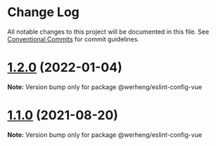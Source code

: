 # Change Log

All notable changes to this project will be documented in this file.
See [Conventional Commits](https://conventionalcommits.org) for commit guidelines.

# [1.2.0](https://github.com/werheng/eslint-config/compare/v1.1.0...v1.2.0) (2022-01-04)

**Note:** Version bump only for package @werheng/eslint-config-vue





# [1.1.0](https://github.com/werheng/eslint-config/compare/v1.0.3...v1.1.0) (2021-08-20)

**Note:** Version bump only for package @werheng/eslint-config-vue
